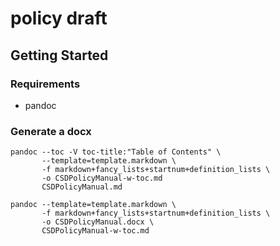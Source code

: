 # policy draft

## Getting Started

### Requirements

+ pandoc

### Generate a docx

    pandoc --toc -V toc-title:"Table of Contents" \
           --template=template.markdown \
           -f markdown+fancy_lists+startnum+definition_lists \
           -o CSDPolicyManual-w-toc.md
           CSDPolicyManual.md
    
    pandoc --template=template.markdown \
           -f markdown+fancy_lists+startnum+definition_lists \
           -o CSDPolicyManual.docx \
           CSDPolicyManual-w-toc.md
